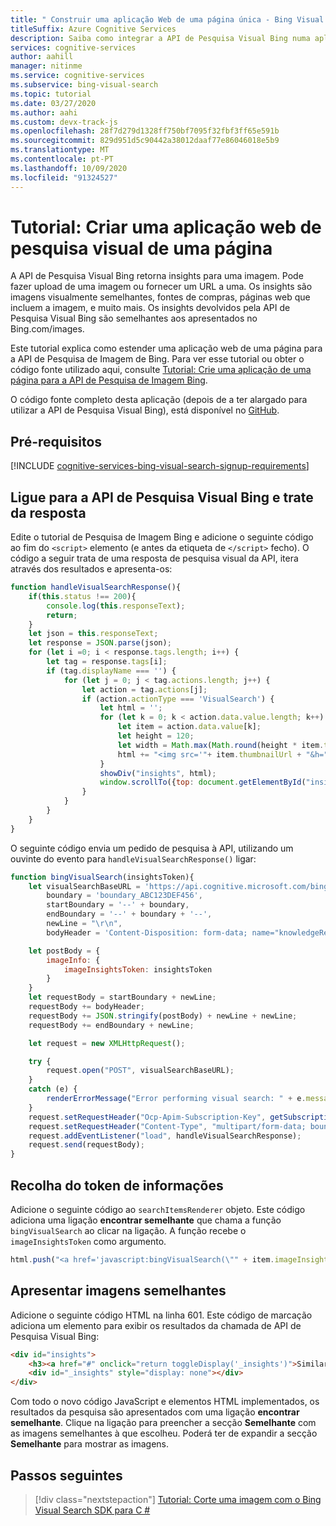```yaml
---
title: " Construir uma aplicação Web de uma página única - Bing Visual Search"
titleSuffix: Azure Cognitive Services
description: Saiba como integrar a API de Pesquisa Visual Bing numa aplicação Web de uma só página.
services: cognitive-services
author: aahill
manager: nitinme
ms.service: cognitive-services
ms.subservice: bing-visual-search
ms.topic: tutorial
ms.date: 03/27/2020
ms.author: aahi
ms.custom: devx-track-js
ms.openlocfilehash: 28f7d279d1328ff750bf7095f32fbf3ff65e591b
ms.sourcegitcommit: 829d951d5c90442a38012daaf77e86046018e5b9
ms.translationtype: MT
ms.contentlocale: pt-PT
ms.lasthandoff: 10/09/2020
ms.locfileid: "91324527"
---
```

# <a name="tutorial-create-a-visual-search-single-page-web-app"></a>Tutorial: Criar uma aplicação web de pesquisa visual de uma página

A API de Pesquisa Visual Bing retorna insights para uma imagem. Pode fazer upload de uma imagem ou fornecer um URL a uma. Os insights são imagens visualmente semelhantes, fontes de compras, páginas web que incluem a imagem, e muito mais. Os insights devolvidos pela API de Pesquisa Visual Bing são semelhantes aos apresentados no Bing.com/images.

Este tutorial explica como estender uma aplicação web de uma página para a API de Pesquisa de Imagem de Bing. Para ver esse tutorial ou obter o código fonte utilizado aqui, consulte [Tutorial: Crie uma aplicação de uma página para a API de Pesquisa de Imagem Bing](../Bing-Image-Search/tutorial-bing-image-search-single-page-app.md).

O código fonte completo desta aplicação (depois de a ter alargado para utilizar a API de Pesquisa Visual Bing), está disponível no [GitHub](https://github.com/Azure-Samples/cognitive-services-REST-api-samples/blob/master/Tutorials/Bing-Visual-Search/BingVisualSearchApp.html).

## <a name="prerequisites"></a>Pré-requisitos

[!INCLUDE [cognitive-services-bing-visual-search-signup-requirements](../../../includes/cognitive-services-bing-visual-search-signup-requirements.md)]

## <a name="call-the-bing-visual-search-api-and-handle-the-response"></a>Ligue para a API de Pesquisa Visual Bing e trate da resposta

Edite o tutorial de Pesquisa de Imagem Bing e adicione o seguinte código ao fim do `<script>` elemento (e antes da etiqueta de `</script>` fecho). O código a seguir trata de uma resposta de pesquisa visual da API, itera através dos resultados e apresenta-os:

``` javascript
function handleVisualSearchResponse(){
    if(this.status !== 200){
        console.log(this.responseText);
        return;
    }
    let json = this.responseText;
    let response = JSON.parse(json);
    for (let i =0; i < response.tags.length; i++) {
        let tag = response.tags[i];
        if (tag.displayName === '') {
            for (let j = 0; j < tag.actions.length; j++) {
                let action = tag.actions[j];
                if (action.actionType === 'VisualSearch') {
                    let html = '';
                    for (let k = 0; k < action.data.value.length; k++) {
                        let item = action.data.value[k];
                        let height = 120;
                        let width = Math.max(Math.round(height * item.thumbnail.width / item.thumbnail.height), 120);
                        html += "<img src='"+ item.thumbnailUrl + "&h=" + height + "&w=" + width + "' height=" + height + " width=" + width + "'>";
                    }
                    showDiv("insights", html);
                    window.scrollTo({top: document.getElementById("insights").getBoundingClientRect().top, behavior: "smooth"});
                }
            }
        }
    }
}
```

O seguinte código envia um pedido de pesquisa à API, utilizando um ouvinte do evento para `handleVisualSearchResponse()` ligar:

```javascript
function bingVisualSearch(insightsToken){
    let visualSearchBaseURL = 'https://api.cognitive.microsoft.com/bing/v7.0/images/visualsearch',
        boundary = 'boundary_ABC123DEF456',
        startBoundary = '--' + boundary,
        endBoundary = '--' + boundary + '--',
        newLine = "\r\n",
        bodyHeader = 'Content-Disposition: form-data; name="knowledgeRequest"' + newLine + newLine;

    let postBody = {
        imageInfo: {
            imageInsightsToken: insightsToken
        }
    }
    let requestBody = startBoundary + newLine;
    requestBody += bodyHeader;
    requestBody += JSON.stringify(postBody) + newLine + newLine;
    requestBody += endBoundary + newLine;

    let request = new XMLHttpRequest();

    try {
        request.open("POST", visualSearchBaseURL);
    } 
    catch (e) {
        renderErrorMessage("Error performing visual search: " + e.message);
    }
    request.setRequestHeader("Ocp-Apim-Subscription-Key", getSubscriptionKey());
    request.setRequestHeader("Content-Type", "multipart/form-data; boundary=" + boundary);
    request.addEventListener("load", handleVisualSearchResponse);
    request.send(requestBody);
}
```

## <a name="capture-insights-token"></a>Recolha do token de informações

Adicione o seguinte código ao `searchItemsRenderer` objeto. Este código adiciona uma ligação **encontrar semelhante** que chama a função `bingVisualSearch` ao clicar na ligação. A função recebe o `imageInsightsToken` como argumento.

``` javascript
html.push("<a href='javascript:bingVisualSearch(\"" + item.imageInsightsToken + "\");'>find similar</a><br>");
```

## <a name="display-similar-images"></a>Apresentar imagens semelhantes

Adicione o seguinte código HTML na linha 601. Este código de marcação adiciona um elemento para exibir os resultados da chamada de API de Pesquisa Visual Bing:

``` html
<div id="insights">
    <h3><a href="#" onclick="return toggleDisplay('_insights')">Similar</a></h3>
    <div id="_insights" style="display: none"></div>
</div>
```

Com todo o novo código JavaScript e elementos HTML implementados, os resultados da pesquisa são apresentados com uma ligação **encontrar semelhante**. Clique na ligação para preencher a secção **Semelhante** com as imagens semelhantes à que escolheu. Poderá ter de expandir a secção **Semelhante** para mostrar as imagens.

## <a name="next-steps"></a>Passos seguintes

> [!div class="nextstepaction"]
> [Tutorial: Corte uma imagem com o Bing Visual Search SDK para C #](tutorial-visual-search-crop-area-results.md)
